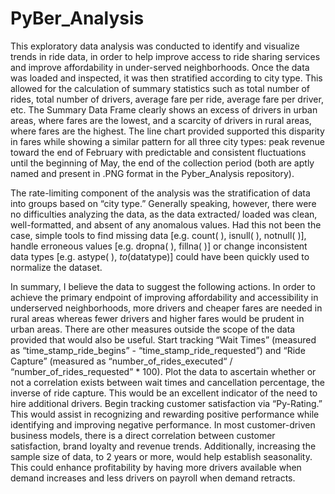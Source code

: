 # PyBer_Analysis

This exploratory data analysis was conducted to identify and visualize trends in ride data, in order to help improve access to ride sharing services and improve affordability in under-served neighborhoods. Once the data was loaded and inspected, it was then stratified according to city type. This allowed for the calculation of summary statistics such as total number of rides, total number of drivers, average fare per ride, average fare per driver, etc. The Summary Data Frame clearly shows an excess of drivers in urban areas, where fares are the lowest, and a scarcity of drivers in rural areas, where fares are the highest. The line chart provided supported this disparity in fares while showing a similar pattern for all three city types: peak revenue toward the end of February with predictable and consistent fluctuations until the beginning of May, the end of the collection period (both are aptly named and present in .PNG format in the Pyber_Analysis repository).


The rate-limiting component of the analysis was the stratification of data into groups based on “city type.” Generally speaking, however, there were no difficulties analyzing the data, as the data extracted/ loaded was clean, well-formatted, and absent of any anomalous values. Had this not been the case, simple tools to find missing data [e.g. count( ), isnull( ), notnull(  )], handle erroneous values [e.g. dropna( ), fillna( )] or change inconsistent data types [e.g. astype( ), _to_(datatype)] could have been quickly used to normalize the dataset. 





In summary, I believe the data to suggest the following actions. In order to achieve the primary endpoint of improving affordability and accessibility in underserved neighborhoods, more drivers and cheaper fares are needed in rural areas whereas fewer drivers and higher fares would be prudent in urban areas. There are other measures outside the scope of the data provided that would also be useful. Start tracking “Wait Times” (measured as “time_stamp_ride_begins” - “time_stamp_ride_requested”) and “Ride Capture” (measured as “number_of_rides_executed“ / “number_of_rides_requested” * 100). Plot the data to ascertain whether or not a correlation exists between wait times and cancellation percentage, the inverse of ride capture. This would be an excellent indicator of the need to hire additional drivers. Begin tracking customer satisfaction via “Py-Rating.” This would assist in recognizing and rewarding positive performance while identifying and improving negative performance. In most customer-driven business models, there is a direct correlation between customer satisfaction, brand loyalty and revenue trends. Additionally, increasing the sample size of data, to 2 years or more, would help establish seasonality. This could enhance profitability by having more drivers available when demand increases and less drivers on payroll when demand retracts.
